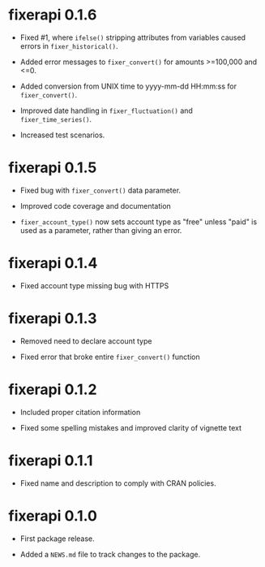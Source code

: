 
# fixerapi 0.1.6

* Fixed #1, where `ifelse()` stripping attributes from variables caused errors
  in `fixer_historical()`.

* Added error messages to `fixer_convert()` for amounts >=100,000 and <=0.

* Added conversion from UNIX time to yyyy-mm-dd HH:mm:ss for `fixer_convert()`.

* Improved date handling in `fixer_fluctuation()` and `fixer_time_series()`.

* Increased test scenarios.


# fixerapi 0.1.5

* Fixed bug with `fixer_convert()` data parameter.

* Improved code coverage and documentation

* `fixer_account_type()` now sets account type as "free" unless "paid" 
is used as a parameter, rather than giving an error.

# fixerapi 0.1.4

* Fixed account type missing bug with HTTPS

# fixerapi 0.1.3

* Removed need to declare account type

* Fixed error that broke entire `fixer_convert()` function

# fixerapi 0.1.2

* Included proper citation information

* Fixed some spelling mistakes and improved clarity of vignette text

# fixerapi 0.1.1

* Fixed name and description to comply with CRAN policies.

# fixerapi 0.1.0

* First package release.

* Added a `NEWS.md` file to track changes to the package.
